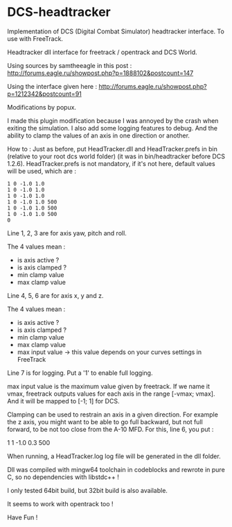 DCS-headtracker
===============

Implementation of DCS (Digital Combat Simulator) headtracker interface. To use with FreeTrack.

Headtracker dll interface for freetrack / opentrack and DCS World.

Using sources by samtheeagle in this post : http://forums.eagle.ru/showpost.php?p=1888102&postcount=147

Using the interface given here : http://forums.eagle.ru/showpost.php?p=1212342&postcount=91

Modifications by popux.

I made this plugin modification because I was annoyed by the crash when exiting the simulation. I also add some logging features to debug. And the ability to clamp the values of an axis in one direction or another.

How to :
Just as before, put HeadTracker.dll and HeadTracker.prefs in bin (relative to your root dcs world folder) (it was in bin/headtracker before DCS 1.2.6).
HeadTracker.prefs is not mandatory, if it's not here, default values will be used, which are :

```
1 0 -1.0 1.0
1 0 -1.0 1.0
1 0 -1.0 1.0
1 0 -1.0 1.0 500
1 0 -1.0 1.0 500
1 0 -1.0 1.0 500
0
```

Line 1, 2, 3 are for axis yaw, pitch and roll.

The 4 values mean :

* is axis active ?
* is axis clamped ?
* min clamp value
* max clamp value

Line 4, 5, 6 are for axis x, y and z.

The 4 values mean :

* is axis active ?
* is axis clamped ?
* min clamp value
* max clamp value
* max input value -> this value depends on your curves settings in FreeTrack

Line 7 is for logging. Put a '1' to enable full logging.

max input value is the maximum value given by freetrack. If we name it vmax, freetrack outputs values for each axis in the range [-vmax; vmax]. And it will be mapped to [-1; 1] for DCS.

Clamping can be used to restrain an axis in a given direction. For example the z axis, you might want to be able to go full backward, but not full forward, to be not too close from the A-10 MFD.
For this, line 6, you put :

1 1 -1.0 0.3 500

When running, a HeadTracker.log log file will be generated in the dll folder.

Dll was compiled with mingw64 toolchain in codeblocks and rewrote in pure C, so no dependencies with libstdc++ !

I only tested 64bit build, but 32bit build is also available.

It seems to work with opentrack too !

Have Fun !
